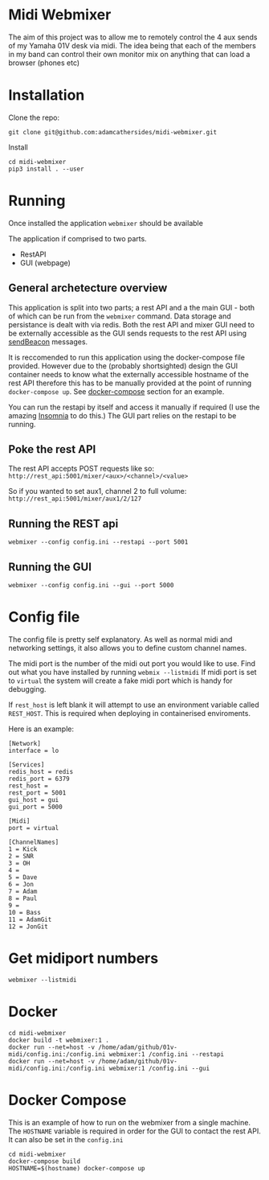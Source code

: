 # Midi Webmixer

The aim of this project was to allow me to remotely control the 4 aux sends of my Yamaha 01V desk via midi.
The idea being that each of the members in my band can control their own monitor mix on anything that can load a browser (phones etc)

# Installation

Clone the repo:
```
git clone git@github.com:adamcathersides/midi-webmixer.git
```

Install
```
cd midi-webmixer
pip3 install . --user
```

# Running

Once installed the application `webmixer` should be available

The application if comprised to two parts.  
* RestAPI 
* GUI (webpage) 

## General archetecture overview

This application is split into two parts; a rest API and a the main GUI - both of which can be run from the `webmixer` command.  Data storage and persistance is dealt with via redis.
Both the rest API and mixer GUI need to be externally accessible as the GUI sends requests to the rest API using [sendBeacon](https://developer.mozilla.org/en-US/docs/Web/API/Navigator/sendBeacon) messages.

It is reccomended to run this application using the docker-compose file provided.  However due to the (probably shortsighted) design the GUI container needs to know what the externally accessible hostname of the rest API therefore this has to be manually provided at the point of running `docker-compose up`.  See [docker-compose](#docker-compose) section for an example. 

You can run the restapi by itself and access it manually if required (I use the amazing [Insomnia](https://insomnia.rest/) to do this.)
The GUI part relies on the restapi to be running.

## Poke the rest API

The rest API accepts POST requests like so:
`http://rest_api:5001/mixer/<aux>/<channel>/<value>`

So if you wanted to set aux1, channel 2 to full volume:
`http://rest_api:5001/mixer/aux1/2/127`

## Running the REST api

`webmixer --config config.ini --restapi --port 5001`

## Running the GUI

`webmixer --config config.ini --gui --port 5000`


# Config file

The config file is pretty self explanatory.  As well as normal midi and networking settings, it also allows you to define custom channel names.

The midi port is the number of the midi out port you would like to use.  Find out what you have installed by running `webmix --listmidi` 
If midi port is set to `virtual` the system will create a fake midi port which is handy for debugging.

If `rest_host` is left blank it will attempt to use an environment variable called `REST_HOST`.  This is required when deploying in containerised enviroments.

Here is an example:

```
[Network]
interface = lo

[Services]
redis_host = redis
redis_port = 6379
rest_host =
rest_port = 5001
gui_host = gui
gui_port = 5000

[Midi]
port = virtual

[ChannelNames]
1 = Kick
2 = SNR
3 = OH
4 =
5 = Dave
6 = Jon
7 = Adam
8 = Paul
9 =
10 = Bass
11 = AdamGit
12 = JonGit
```

# Get midiport numbers

```
webmixer --listmidi
```

# Docker

```
cd midi-webmixer
docker build -t webmixer:1 .
docker run --net=host -v /home/adam/github/01v-midi/config.ini:/config.ini webmixer:1 /config.ini --restapi
docker run --net=host -v /home/adam/github/01v-midi/config.ini:/config.ini webmixer:1 /config.ini --gui
```

# Docker Compose

This is an example of how to run on the webmixer from a single machine.  
The `HOSTNAME` variable is required in order for the GUI to contact the rest API.  It can also be set in the `config.ini`

```
cd midi-webmixer
docker-compose build
HOSTNAME=$(hostname) docker-compose up
```



